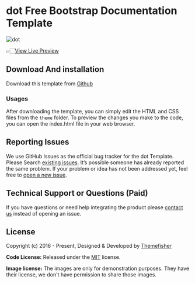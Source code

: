 # dot Free Bootstrap Documentation Template

![dot](https://demo.themefisher.com/thumbnails/dot.png)

👉🏻[View Live Preview](https://demo.themefisher.com/dot/)

<!-- download -->
## Download And installation

Download this template from [Github](https://github.com/themefisher/dot/archive/main.zip)

<!-- installation -->
### Usages

After downloading the template, you can simply edit the HTML and CSS files from the `theme` folder. To preview the changes you make to the code, you can open the index.html file in your web browser.

<!-- reporting issue -->
## Reporting Issues

We use GitHub Issues as the official bug tracker for the dot Template. Please Search [existing issues](https://github.com/themefisher/dot/issues). It’s possible someone has already reported the same problem.
If your problem or idea has not been addressed yet, feel free to [open a new issue](https://github.com/themefisher/dot/issues).

<!-- support -->
## Technical Support or Questions (Paid)

If you have questions or need help integrating the product please [contact us](mailto:mehedi@themefisher.com) instead of opening an issue.

<!-- licence -->
## License

Copyright (c) 2016 - Present, Designed & Developed by [Themefisher](https://themefisher.com)

**Code License:** Released under the [MIT](https://github.com/themefisher/dot/blob/main/LICENSE) license.

**Image license:** The images are only for demonstration purposes. They have their license, we don't have permission to share those images.
